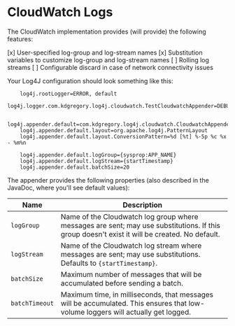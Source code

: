 # CloudWatch Logs

The CloudWatch implementation provides (will provide) the following features:

  [x] User-specified log-group and log-stream names
  [x] Substitution variables to customize log-group and log-stream names
  [ ] Rolling log streams
  [ ] Configurable discard in case of network connectivity issues


Your Log4J configuration should look something like this:

		log4j.rootLogger=ERROR, default
		log4j.logger.com.kdgregory.log4j.cloudwatch.TestCloudwatchAppender=DEBUG
		
		log4j.appender.default=com.kdgregory.log4j.cloudwatch.CloudwatchAppender
		log4j.appender.default.layout=org.apache.log4j.PatternLayout
		log4j.appender.default.layout.ConversionPattern=%d [%t] %-5p %c %x - %m%n
		
		log4j.appender.default.logGroup={sysprop:APP_NAME}
		log4j.appender.default.logStream={startTimestamp}
		log4j.appender.default.batchSize=20


The appender provides the following properties (also described in the JavaDoc, where you'll
see default values):

Name            | Description
----------------|----------------------------------------------------------------
`logGroup`      | Name of the Cloudwatch log group where messages are sent; may use substitutions. If this group doesn't exist it will be created. No default.
`logStream`     | Name of the Cloudwatch log stream where messages are sent; may use substitutions. Defaults to `{startTimestamp}`.
`batchSize`     | Maximum number of messages that will be accumulated before sending a batch.
`batchTimeout`  | Maximum time, in milliseconds, that messages will be accumulated. This ensures that low-volume loggers will actually get logged.
